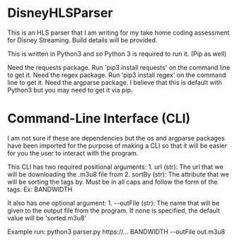 # DisneyHLSParser
This is an HLS parser that I am writing for my take home coding assessment for Disney Streaming. Build details will be provided.

This is written in Python3 and so Python 3 is required to run it. (Pip as well)

Need the requests package. Run 'pip3 install requests' on the command line to get it.
Need the regex package. Run 'pip3 install regex' on the command line to get it.
Need the argparse package. I believe that this is default with Python3 but you may need to get it via pip.

# Command-Line Interface (CLI)
I am not sure if these are dependencies but the os and argparse packages have been imported for the purpose of making a CLI so that it will be easier for you the user
to interact with the program.

This CLI has two required positional arguments:
    1. url (str): The url that we will be downloading the .m3u8 file from
    2. sortBy (str): The attribute that we will be sorting the tags by. Must be in all caps and follow the form of the tags. Ex: BANDWIDTH

It also has one optional argument:
    1. --outFile (str): The name that will be given to the output file from the program. If none is specified, the default value will be 'sorted.m3u8'

Example run: python3 parser.py https://... BANDWIDTH --outFile out.m3u8